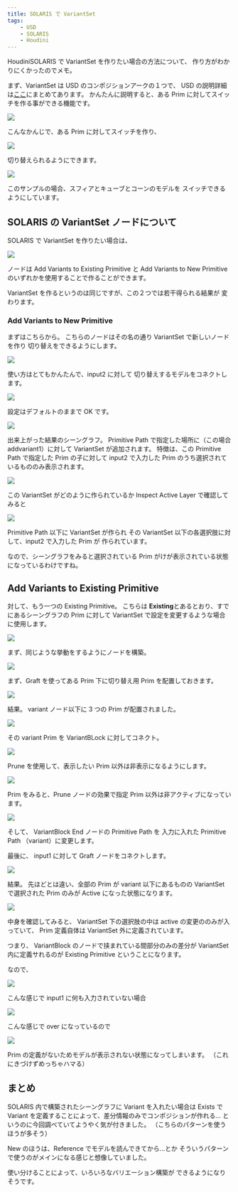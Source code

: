 ```yaml
---
title: SOLARIS で VariantSet
tags:
    - USD
    - SOLARIS
    - Houdini
---
```


HoudiniSOLARIS で VariantSet を作りたい場合の方法について、
作り方がわかりにくかったのでメモ。

まず、VariantSet は USD のコンポジションアークの１つで、
USD の説明詳細は[ここ](11_Pipeline\01_USD\08_comp_arc_Variant.md)にまとめてあります。
かんたんに説明すると、ある Prim に対してスイッチを作る事ができる機能です。

![](https://gyazo.com/bb23a224f991cad38ad858df64f25869.png)

こんなかんじで、ある Prim に対してスイッチを作り、

![](https://gyazo.com/26784267376a283397f2db3862844b3f.png)

切り替えられるようにできます。

![](https://i.gyazo.com/751b299f50f6ed910a1e217ff5b70d43.gif)

このサンプルの場合、スフィアとキューブとコーンのモデルを
スイッチできるようにしています。

## SOLARIS の VariantSet ノードについて

SOLARIS で VariantSet を作りたい場合は、

![](https://gyazo.com/3b7be98df33dd78273bae3bc92fa30e1.png)

ノードは Add Variants to Existing Primitive と Add Variants to New Primitive
のいずれかを使用することで作ることができます。

VariantSet を作るというのは同じですが、この２つでは若干得られる結果が
変わります。

### Add Variants to New Primitive

まずはこちらから。
こちらのノードはその名の通り VariantSet で新しいノードを作り
切り替えをできるようにします。

![](https://gyazo.com/60eec0c7b4ec69a83977802e848c406b.png)

使い方はとてもかんたんで、input2 に対して
切り替えするモデルをコネクトします。

![](https://gyazo.com/a8a56691990a618966a0cd70f1f222f5.png)

設定はデフォルトのままで OK です。

![](https://gyazo.com/777fc35410d45c093a539158d6c4751d.png)

出来上がった結果のシーングラフ。
Primitive Path で指定した場所に（この場合 addvariant1）に対して
VariantSet が追加されます。
特徴は、この Primitive Path で指定した Prim の子に対して
input2 で入力した Prim のうち選択されているもののみ表示されます。

![](https://gyazo.com/53e8916a6c123f44d5cfe241ee0fbbb2.png)

この VariantSet がどのように作られているか Inspect Active Layer で確認してみると

![](https://gyazo.com/05fd6550411584192ded23c7b31ea5b9.png)

Primitive Path 以下に VariantSet が作られ
その VariantSet 以下の各選択肢に対して、input2 で入力した Prim が
作られています。

なので、シーングラフをみると選択されている Prim がけが表示されている状態
になっているわけですね。

## Add Variants to Existing Primitive

対して、もう一つの Existing Primitive。
こちらは **Existing**とあるとおり、すでにあるシーングラフの Prim に対して
VariantSet で設定を変更するような場合に使用します。

![](https://gyazo.com/3f8712bb1342f8d9caaa600e951e9bf6.png)

まず、同じような挙動をするようにノードを構築。

![](https://gyazo.com/f8c14d85736dfa564e3d2286257f630c.png)

まず、Graft を使ってある Prim 下に切り替え用 Prim を配置しておきます。

![](https://gyazo.com/cf8a97378381f15c9c772cd3f97494dd.png)

結果。
variant ノード以下に 3 つの Prim が配置されました。

![](https://gyazo.com/0a7fab22efbbc5cbe476694848041d99.png)

その variant Prim を VariantBLock に対してコネクト。

![](https://gyazo.com/dec82c4bac1eeab14f42722fcdd67ac2.png)

Prune を使用して、表示したい Prim 以外は非表示になるようにします。

![](https://gyazo.com/65fcd5ba01e8a7938278b551cdd04298.png)

Prim をみると、Prune ノードの効果で指定 Prim 以外は非アクティブになっています。

![](https://gyazo.com/b90315e4bb020644f4d1a23bc9569db0.png)

そして、 VariantBlock End ノードの Primitive Path を
入力に入れた Primitive Path （variant）に変更します。

最後に、 input1 に対して Graft ノードをコネクトします。

![](https://gyazo.com/97e40f697a2b3c86832e44219be01819.png)

結果。
先ほどとは違い、全部の Prim が variant 以下にあるものの
VariantSet で選択された Prim のみが Active になった状態になります。

![](https://gyazo.com/791591ce7dd1710b6357ea9d95b102d8.png)

中身を確認してみると、
VariantSet 下の選択肢の中は active の変更ののみが入っていて、
Prim 定義自体は VariantSet 外に定義されています。

つまり、 VariantBlock のノードで挟まれている間部分のみの差分が
VariantSet 内に定義サれるのが Existing Primitive ということになります。

なので、

![](https://gyazo.com/e11e073c2c7772f87b1cd0711f89b712.png)

こんな感じで input1 に何も入力されていない場合

![](https://gyazo.com/6156a4d7b32af5b13cf8af77118c6f51.png)

こんな感じで over になっているので

![](https://gyazo.com/ecebf14b25fc0e20a4a0937a4962d476.png)

Prim の定義がないためモデルが表示されない状態になってしまいます。
（これにきづけずめっちゃハマる）

## まとめ

SOLARIS 内で構築されたシーングラフに Variant を入れたい場合は Exists で
Variant を定義することによって、差分情報のみでコンポジションが作れる...
というのに今回調べていてようやく気が付きました。
（こちらのパターンを使うほうが多そう）

New のほうは、Reference でモデルを読んできてから...とか
そういうパターンで使うのがメインになる感じと想像していました。

使い分けることによって、いろいろなバリエーション構築が
できるようになりそうです。
